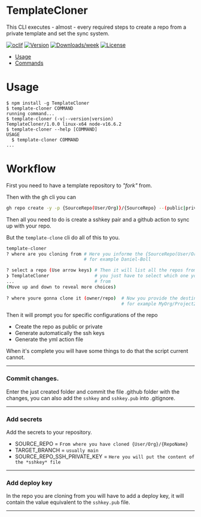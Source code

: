TemplateCloner
==============

This CLI executes - almost - every required steps to create a repo from a private template and set the sync system.

[![oclif](https://img.shields.io/badge/cli-oclif-brightgreen.svg)](https://oclif.io)
[![Version](https://img.shields.io/npm/v/TemplateCloner.svg)](https://npmjs.org/package/TemplateCloner)
[![Downloads/week](https://img.shields.io/npm/dw/TemplateCloner.svg)](https://npmjs.org/package/TemplateCloner)
[![License](https://img.shields.io/npm/l/TemplateCloner.svg)](https://github.com/Daniel-Boll/TemplateCloner/blob/master/package.json)

<!-- toc -->
* [Usage](#usage)
* [Commands](#commands)
<!-- tocstop -->
# Usage
<!-- usage -->
```sh-session
$ npm install -g TemplateCloner
$ template-cloner COMMAND
running command...
$ template-cloner (-v|--version|version)
TemplateCloner/1.0.0 linux-x64 node-v16.6.2
$ template-cloner --help [COMMAND]
USAGE
  $ template-cloner COMMAND
...
```
<!-- usagestop -->
# Workflow
<!-- workflow -->

First you need to have a template repository to *"fork"* from. 

Then with the gh cli you can

```bash
gh repo create -y -p {SourceRepo(User/Org)}/{SourceRepo} --(public|private) {DestinyRepo(User/Org)}/{DestinyRepo} 
```

Then all you need to do is create a sshkey pair and a github action to sync up with your repo.

But the `template-clone` cli do all of this to you.

```bash
template-cloner
? where are you cloning from # Here you informe the {SourceRepo(User/Org)}
                             # for example Daniel-Boll

? select a repo (Use arrow keys) # Then it will list all the repos from that user/org
❯ TemplateCloner                 # you just have to select which one you want to clone
...                              # from
(Move up and down to reveal more choices)
 
? where youre gonna clone it (owner/repo)  # Now you provide the destination of the cloned repo
                                           # for example MyOrg/Project2
```

Then it will prompt you for specific configurations of the repo

- Create the repo as public or private
- Generate automatically the ssh keys
- Generate the yml action file

When it's complete you will have some things to do that the script current cannot.

---

### Commit changes.
Enter the just created folder and commit the file .github folder with the changes, you can also add the `sshkey` and `sshkey.pub` into .gitignore.

---

### Add secrets
Add the secrets to your repository.

- SOURCE_REPO = `From where you have cloned {User/Org}/{RepoName}`
- TARGET_BRANCH = `usually main`
- SOURCE_REPO_SSH_PRIVATE_KEY = `Here you will put the content of the *sshkey* file`

---

### Add deploy key
In the repo you are cloning from you will have to add a deploy key, it will contain the value equivalent to the `sshkey.pub` file.

---

<!-- workflowstop -->

